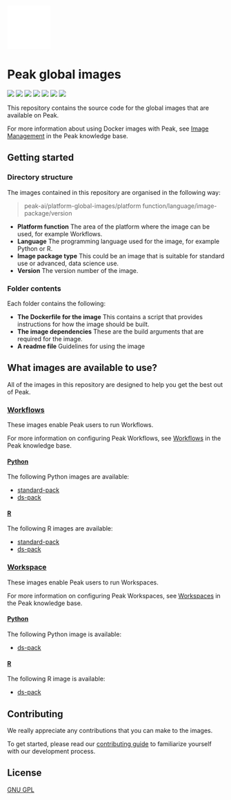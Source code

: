<img src=".github/images/peak.gif" width="100" height="100" />

# Peak global images
![](https://img.shields.io/github/license/peak-ai/platform-global-images)
![](https://img.shields.io/github/languages/count/peak-ai/platform-global-images)
![](https://img.shields.io/github/languages/top/peak-ai/platform-global-images)
![](https://img.shields.io/github/issues-raw/peak-ai/platform-global-images)
![](https://img.shields.io/github/issues-pr-raw/peak-ai/platform-global-images)
![](https://img.shields.io/github/languages/code-size/peak-ai/platform-global-images)
![](https://img.shields.io/github/repo-size/peak-ai/platform-global-images)

This repository contains the source code for the global images that are available on Peak.<p>
For more information about using Docker images with Peak, see [Image Management](https://platformsupport.peak.ai/support/solutions/folders/80000683574) in the Peak knowledge base.

## Getting started
### Directory structure
The images contained in this repository are organised in the following way:
> peak-ai/platform-global-images/platform function/language/image-package/version

 - **Platform function** 
 The area of the platform where the image can be used, for example Workflows.
 - **Language** 
 The programming language used for the image, for example Python or R.
 - **Image package type** 
 This could be an image that is suitable for standard use or advanced, data science use.
 - **Version** 
 The version number of the image. 

### Folder contents
Each folder contains the following:
- **The Dockerfile for the image**
This contains a script that provides instructions for how the image should be built.
- **The image dependencies**
These are the build arguments that are required for the image.
- **A readme file**
Guidelines for using the image

## What images are available to use?
All of the images in this repository are designed to help you get the best out of Peak.
### [Workflows](./workflow)
These images enable Peak users to run Workflows.<p>
For more information on configuring Peak Workflows, see [Workflows](https://platformsupport.peak.ai/support/solutions/folders/80000683354) in the Peak knowledge base.

#### [Python](./workflow/python)
The following Python images are available:
- [standard-pack](./workflow/python/standard-pack)
- [ds-pack](./workflow/python/ds-pack)
#### [R](./workflow/r)
The following R images are available:
- [standard-pack](./workflow/r/standard-pack)
- [ds-pack](./workflow/r/ds-pack)

### [Workspace](./workspace)
These images enable Peak users to run Workspaces.<p>
For more information on configuring Peak Workspaces, see [Workspaces](https://platformsupport.peak.ai/support/solutions/folders/80000682771) in the Peak knowledge base.

#### [Python](./workspace/python)
The following Python image is available:
- [ds-pack](./workspace/python/ds-pack)
#### [R](./workspace/r)
The following R image is available:
- [ds-pack](./workspace/r/ds-pack)

## Contributing
We really appreciate any contributions that you can make to the images. <P>To get started, please read our [contributing guide](./CONTRIBUTING.md) to familiarize yourself with our development process.

## License
[GNU GPL](https://opensource.org/licenses/GPL-3.0)
